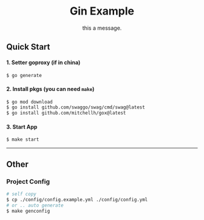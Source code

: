 <h1 align="center">Gin Example</h1>

<div align="center">
this a message.
</div>

## Quick Start

#### 1. Setter goproxy (if in china)

```bash
$ go generate
```


#### 2. Install pkgs (you can need `make`)

```bash
$ go mod download
$ go install github.com/swaggo/swag/cmd/swag@latest
$ go install github.com/mitchellh/gox@latest
```

#### 3. Start App

```bash
$ make start
```

---

## Other

### Project Config

```bash
# self copy
$ cp ./config/config.example.yml ./config/config.yml
# or .. auto generate
$ make genconfig
```